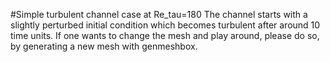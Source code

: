 #Simple turbulent channel case at Re_tau=180
The channel starts with a slightly perturbed initial condition which becomes turbulent after around 10 time units.
If one wants to change the mesh and play around, please do so, by generating a new mesh with genmeshbox. 
